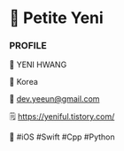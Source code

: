 # 🔰 Petite Yeni

### PROFILE

💙   YENI HWANG

📍   Korea

💌   dev.yeeun@gmail.com

🗒  https://yeniful.tistory.com/

📕   #iOS  #Swift  #Cpp  #Python

